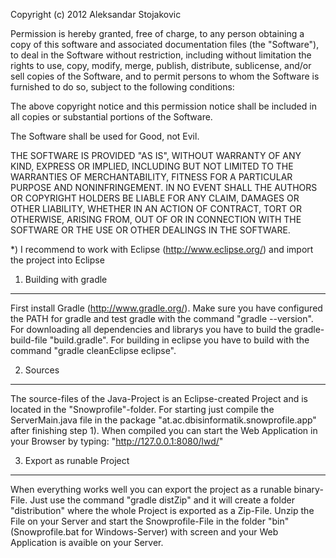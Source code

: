 Copyright (c) 2012 Aleksandar Stojakovic
 
Permission is hereby granted, free of charge, to any person obtaining a copy
of this software and associated documentation files (the "Software"), to deal
in the Software without restriction, including without limitation the rights
to use, copy, modify, merge, publish, distribute, sublicense, and/or sell
copies of the Software, and to permit persons to whom the Software is
furnished to do so, subject to the following conditions:

The above copyright notice and this permission notice shall be included in all
copies or substantial portions of the Software.
 
The Software shall be used for Good, not Evil.

THE SOFTWARE IS PROVIDED "AS IS", WITHOUT WARRANTY OF ANY KIND, EXPRESS OR
IMPLIED, INCLUDING BUT NOT LIMITED TO THE WARRANTIES OF MERCHANTABILITY,
FITNESS FOR A PARTICULAR PURPOSE AND NONINFRINGEMENT. IN NO EVENT SHALL THE
AUTHORS OR COPYRIGHT HOLDERS BE LIABLE FOR ANY CLAIM, DAMAGES OR OTHER
LIABILITY, WHETHER IN AN ACTION OF CONTRACT, TORT OR OTHERWISE, ARISING FROM,
OUT OF OR IN CONNECTION WITH THE SOFTWARE OR THE USE OR OTHER DEALINGS IN THE
SOFTWARE.

*) I recommend to work with Eclipse (http://www.eclipse.org/) and import the 
project into Eclipse


1) Building with gradle
-------------------------------------------------------------------------------

First install Gradle (http://www.gradle.org/). Make sure you have configured the
PATH for gradle and test gradle with the command "gradle --version". For
downloading all dependencies and librarys you have to build the gradle-build-file
"build.gradle". For building in eclipse you have to build with the command
"gradle cleanEclipse eclipse".


2) Sources
-------------------------------------------------------------------------------

The source-files of the Java-Project is an Eclipse-created Project and is located
in the "Snowprofile"-folder. For starting just compile the ServerMain.java file in the
package "at.ac.dbisinformatik.snowprofile.app" after finishing step 1).
When compiled you can start the Web Application in your Browser by typing:
"http://127.0.0.1:8080/lwd/"

3) Export as runable Project
-------------------------------------------------------------------------------

When everything works well you can export the project as a runable binary-File.
Just use the command "gradle distZip" and it will create a folder "distribution" where
the whole Project is exported as a Zip-File. Unzip the File on your Server and start
the Snowprofile-File in the folder "bin" (Snowprofile.bat for Windows-Server) with screen
and your Web Application is avaible on your Server.